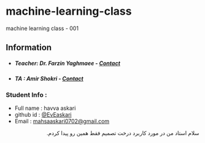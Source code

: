 # machine-learning-class
machine learning class - 001

## Information
* ##### Teacher: Dr. Farzin Yaghmaee - [Contact](mailto:f_yaghmaee@semnan.ac.ir)
* ##### TA : Amir Shokri - [Contact](mailto:amirshokri@semnan.ac.ir)

### Student Info :
* Full name : havva askari
* github id : [@EvEaskari](https://github.com/Eveaskari)
* Email : mahsaaskari0702@gmail.com

<div dir="rtl">
  سلام استاد من در مورد کاربرد درخت تصمیم فقط همین رو پیدا کردم.
  <br/>
  
  </div>
